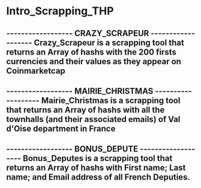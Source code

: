 # Intro_Scrapping_THP

------------------ CRAZY_SCRAPEUR -------------------
Crazy_Scrapeur is a scrapping tool that returns an Array of hashs with the 200 firsts currencies and their values as they appear on Coinmarketcap
-------------------------------------------------------

------------------ MAIRIE_CHRISTMAS -------------------
Mairie_Christmas is a scrapping tool that returns an Array of hashs with all the townhalls (and their associated emails) of Val d'Oise department in France
-------------------------------------------------------

------------------ BONUS_DEPUTE -------------------
Bonus_Deputes is a scrapping tool that returns an Array of hashs with First name; Last name; and Email address of all French Deputies.
---------------------------------------------------
